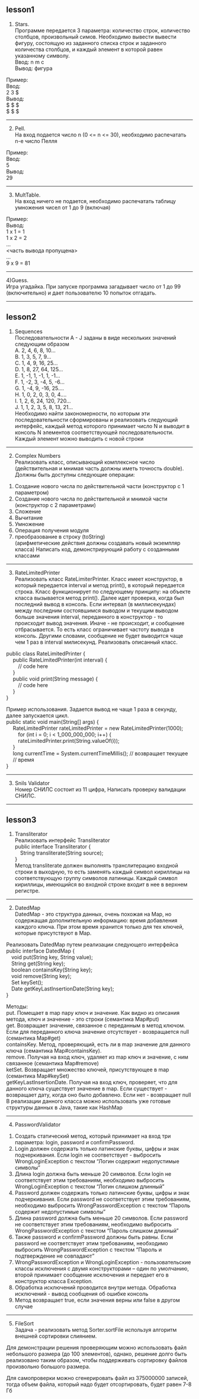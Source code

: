 ## lesson1
   
1) Stars.  
Программе передается 3 параметра: количество строк, количество столбцов, произвольный симов. Необходимо вывести вывести фигуру, состоящую из заданного списка строк и заданного количества столбцов, и каждый элемент в которой равен указанному символу.  
Ввод: n m c  
Вывод: фигура  
  
Пример:  
Ввод:   
2 3 $  
Вывод:    
$ $ $  
$ $ $  
____
2) Pell.  
На вход подается число n (0 <= n <= 30), необходимо распечатать n-e число Пелля  
  
Пример:  
Ввод:     
5  
Вывод:  
29  
____
3) MultTable.  
На вход ничего не подается, необходимо распечатать таблицу умножения чисел от 1 до 9 (включая)  
  
Пример:  
Вывод:  
1 x 1 = 1  
1 x 2 = 2  
…  
<часть вывода пропущена>  
…  
9 x 9 = 81  
____
4)Guess.   
Игра угадайка. При запуске программа загадывает число от 1 до 99 (включительно) и дает пользователю 10 попыток отгадать.  
____

## lesson2

1) Sequences  
Последовательности A - J заданы в виде нескольких значений следующим образом  
A. 2, 4, 6, 8, 10...  
B. 1, 3, 5, 7, 9...  
C. 1, 4, 9, 16, 25...  
D. 1, 8, 27, 64, 125...  
E. 1, -1, 1, -1, 1, -1...  
F. 1, -2, 3, -4, 5, -6...  
G. 1, -4, 9, -16, 25....  
H. 1, 0, 2, 0, 3, 0, 4....  
I. 1, 2, 6, 24, 120, 720...  
J. 1, 1, 2, 3, 5, 8, 13, 21…  
Необходимо найти закономерности, по которым эти последовательности
сформированы и реализовать следующий интерфейс, каждый метод которого
принимает число N и выводит в консоль N элементов соответствующей
последовательности. Каждый элемент можно выводить с новой строки
____

2) Complex Numbers  
Реализовать класс, описывающий комплексное число (действительная и мнимая часть
должны иметь точность double). Должны быть доступны следующие операции:  
1. Cоздание нового числа по действительной части (конструктор с 1
параметром)  
2. Создание нового числа по действительной и мнимой части (конструктор
с 2 параметрами)  
3. Сложение  
4. Вычитание  
5. Умножение  
6. Операция получения модуля  
7. преобразование в строку (toString)  
(арифметические действия должны создавать новый экземпляр класса)
Написать код, демонстрирующий работу с созданными классами
____

3) RateLimitedPrinter  
Реализовать класс RateLimiterPrinter. Класс имеет конструктор, в который передается
interval и метод print(), в который передается строка. Класс функционирует по
следующему принципу: на объекте класса вызывается метод print(). Далее идет
проверка, когда был последний вывод в консоль. Если интервал (в миллисекундах)
между последним состоявшимся выводом и текущим выводом больше значения
interval, переданного в конструктор - то происходит вывод значения. Иначе - не
происходит, и сообщение отбрасывается. То есть класс ограничивает частоту вывода в
консоль. Другими словами, сообщение не будет выводится чаще чем 1 раз в interval
милисекунд. Реализовать описанный класс.  

public class RateLimitedPrinter {  
&emsp;   public RateLimitedPrinter(int interval) {  
&emsp;&emsp;      // code here  
&emsp;   }  
&emsp;   public void print(String message) {  
&emsp;&emsp;      // code here  
&emsp;   }  
}
  
Пример использования. Задается вывод не чаще 1 раза в секунду, далее
запускается цикл.  
public static void main(String[] args) {  
&emsp;   RateLimitedPrinter rateLimitedPrinter = new RateLimitedPrinter(1000);  
&emsp;&emsp;      for (int i = 0; i < 1_000_000_000; i++) {  
&emsp;&emsp;      rateLimitedPrinter.print(String.valueOf(i));  
&emsp;   }  
&emsp;   long currentTime = System.currentTimeMillis(); // возвращает текущее  
&emsp;   // время  
}  
____

3) Snils Validator  
Номер СНИЛС состоит из 11 цифра, Написать проверку валидации СНИЛС.
____

## lesson3
  
  
1) Transliterator  
Реализовать интерфейс Transliterator    
public interface Transliterator {  
&emsp;String transliterate(String source);  
}  
Метод transliterate должен выполнять транслитерацию входной строки в выходную, то
есть заменять каждый символ кириллицы на соответствующую группу символов
латиницы. Каждый символ кириллицы, имеющийся во входной строке входит в нее в
верхнем регистре.
____

2) DatedMap    
DatedMap - это структура данных, очень похожая на Map, но содержащая
дополнительную информацию: время добавления каждого ключа. При этом время
хранится только для тех ключей, которые присутствуют в Map.  
  
Реализовать DatedMap путем реализации следующего интерфейса     
public interface DatedMap {  
&emsp;void put(String key, String value);  
&emsp;String get(String key);  
&emsp;boolean containsKey(String key);  
&emsp;void remove(String key);  
&emsp;Set<String> keySet();  
&emsp;Date getKeyLastInsertionDate(String key);  
}  
  
Методы:  
put. Помещает в map пару ключ и значение. Как видно из описания метода, ключ и
значение - это строки (семантика Map#put)  
get. Возвращает значение, связанное с переданным в метод ключом. Если для
переданного ключа значение отсутствует - возвращается null (семантика Map#get)  
containsKey. Метод, проверяющий, есть ли в map значение для данного ключа
(семантика Map#containsKey).  
remove. Получая на вход ключ, удаляет из map ключ и значение, с ним связанное
(семантика Map#remove)  
ketSet. Возвращает множество ключей, присутствующее в map (семантика
Map#keySet)  
getKeyLastInsertionDate. Получая на вход ключ, проверяет, что для данного ключа
существует значение в map. Если существует - возвращает дату, когда оно было
добавлено. Если нет - возвращает null  
В реализации данного класса можно использовать уже готовые структуры данных в
Java, такие как HashMap  
____ 

4) PasswordValidator  
1. Создать статический метод, который принимает на вход три параметра: login,
password и confirmPassword.  
2. Login должен содержать только латинские буквы, цифры и знак подчеркивания.
Если login не соответствует - выбросить WrongLoginException с текстом “Логин
содержит недопустимые символы”  
3. Длина login должна быть меньше 20 символов. Если login не соответствует этим
требованиям, необходимо выбросить WrongLoginException с текстом “Логин
слишком длинный”  
4. Password должен содержать только латинские буквы, цифры и знак
подчеркивания. Если password не соответствует этим требованиям, необходимо
выбросить WrongPasswordException с текстом “Пароль содержит недопустимые
символы”  
5. Длина password должна быть меньше 20 символов. Если password не
соответствует этим требованиям, необходимо выбросить
WrongPasswordException с текстом “Пароль слишком длинный”  
6. Также password и confirmPassword должны быть равны. Если password не
соответствует этим требованиям, необходимо выбросить
WrongPasswordException с текстом “Пароль и подтверждение не совпадают”  
7. WrongPasswordException и WrongLoginException - пользовательские классы
исключения с двумя конструкторами – один по умолчанию, второй принимает
сообщение исключения и передает его в конструктор класса Exception.  
8. Обработка исключений проводится внутри метода. Обработка исключений -
вывод сообщения об ошибке консоль  
9. Метод возвращает true, если значения верны или false в другом случае     
____
   
5) FileSort  
Задача - реализовать метод Sorter.sortFile используя алгоритм внешней
сортировки слиянием.  
   
Для демонстрации решения проверяющим можно использовать файл небольшого
размера (до 100 элементов), однако, решение долго быть реализовано таким образом,
чтобы поддерживать сортировку файлов произвольно большого размера.  
   
Для самопроверки можно сгенерировать файл из 375000000 записей, тогда объем
файла, который надо будет отсортировать, будет равен 7-8 Гб
   

